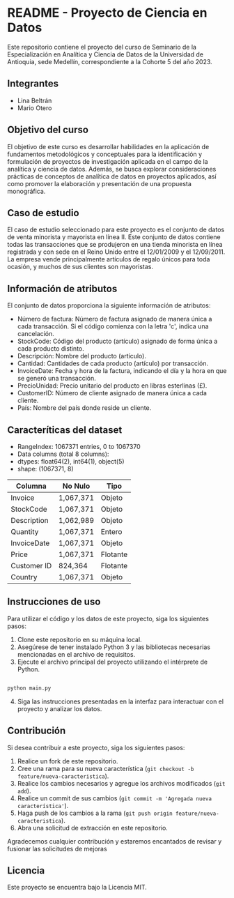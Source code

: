# README - Proyecto de Ciencia en Datos

Este repositorio contiene el proyecto del curso de Seminario de la Especialización en Analítica y Ciencia de Datos de la Universidad de Antioquia, sede Medellín, correspondiente a la Cohorte 5 del año 2023.

## Integrantes
- Lina Beltrán
- Mario Otero

## Objetivo del curso

El objetivo de este curso es desarrollar habilidades en la aplicación de fundamentos metodológicos y conceptuales para la identificación y formulación de proyectos de investigación aplicada en el campo de la analítica y ciencia de datos. Además, se busca explorar consideraciones prácticas de conceptos de analítica de datos en proyectos aplicados, así como promover la elaboración y presentación de una propuesta monográfica.

## Caso de estudio

El caso de estudio seleccionado para este proyecto es el conjunto de datos de venta minorista y mayorista en línea II. Este conjunto de datos contiene todas las transacciones que se produjeron en una tienda minorista en línea registrada y con sede en el Reino Unido entre el 12/01/2009 y el 12/09/2011. La empresa vende principalmente artículos de regalo únicos para toda ocasión, y muchos de sus clientes son mayoristas.

## Información de atributos

El conjunto de datos proporciona la siguiente información de atributos:

- Número de factura: Número de factura asignado de manera única a cada transacción. Si el código comienza con la letra 'c', indica una cancelación.
- StockCode: Código del producto (artículo) asignado de forma única a cada producto distinto.
- Descripción: Nombre del producto (artículo).
- Cantidad: Cantidades de cada producto (artículo) por transacción.
- InvoiceDate: Fecha y hora de la factura, indicando el día y la hora en que se generó una transacción.
- PrecioUnidad: Precio unitario del producto en libras esterlinas (£).
- CustomerID: Número de cliente asignado de manera única a cada cliente.
- País: Nombre del país donde reside un cliente.

## Caracteríticas del dataset

- RangeIndex: 1067371 entries, 0 to 1067370
- Data columns (total 8 columns):
- dtypes: float64(2), int64(1), object(5)
- shape: (1067371, 8)

| Columna       | No Nulo | Tipo    |
|---------------|---------|---------|
| Invoice       | 1,067,371 | Objeto  |
| StockCode     | 1,067,371 | Objeto  |
| Description   | 1,062,989 | Objeto  |
| Quantity      | 1,067,371 | Entero  |
| InvoiceDate   | 1,067,371 | Objeto  |
| Price         | 1,067,371 | Flotante |
| Customer ID   |   824,364 | Flotante |
| Country       | 1,067,371 | Objeto  |


## Instrucciones de uso

Para utilizar el código y los datos de este proyecto, siga los siguientes pasos:

1. Clone este repositorio en su máquina local.
2. Asegúrese de tener instalado Python 3 y las bibliotecas necesarias mencionadas en el archivo de requisitos.
3. Ejecute el archivo principal del proyecto utilizando el intérprete de Python.

```bash

python main.py

```

4. Siga las instrucciones presentadas en la interfaz para interactuar con el proyecto y analizar los datos.

## Contribución

Si desea contribuir a este proyecto, siga los siguientes pasos:

1. Realice un fork de este repositorio.
2. Cree una rama para su nueva característica (`git checkout -b feature/nueva-caracteristica`).
3. Realice los cambios necesarios y agregue los archivos modificados (`git add`).
4. Realice un commit de sus cambios (`git commit -m 'Agregada nueva característica'`).
5. Haga push de los cambios a la rama (`git push origin feature/nueva-caracteristica`).
6. Abra una solicitud de extracción en este repositorio.

Agradecemos cualquier contribución y estaremos encantados de revisar y fusionar las solicitudes de mejoras


## Licencia

Este proyecto se encuentra bajo la Licencia MIT.
